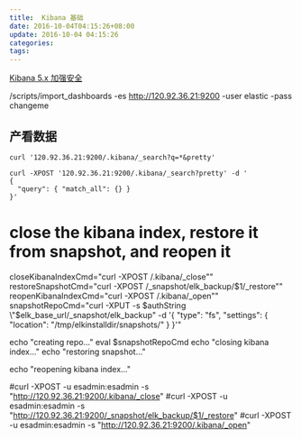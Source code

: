 ```yaml
---
title:  Kibana 基础
date: 2016-10-04T04:15:26+08:00
update: 2016-10-04 04:15:26
categories:
tags:
---
```

[ Kibana 5.x 加强安全 ](http://blog.csdn.net/choelea/article/details/53841218)

/scripts/import_dashboards -es http://120.92.36.21:9200 -user elastic -pass changeme
## 产看数据
```
curl '120.92.36.21:9200/.kibana/_search?q=*&pretty'

curl -XPOST '120.92.36.21:9200/.kibana/_search?pretty' -d '
{
  "query": { "match_all": {} }
}'
```



# close the kibana index, restore it from snapshot, and reopen it
closeKibanaIndexCmd="curl -XPOST /.kibana/_close\""
restoreSnapshotCmd="curl -XPOST /_snapshot/elk_backup/$1/_restore\""
reopenKibanaIndexCmd="curl -XPOST /.kibana/_open\""
snapshotRepoCmd="curl -XPUT -s $authString \"$elk_base_url/_snapshot/elk_backup\" -d '{
      \"type\": \"fs\",
      \"settings\": {
          \"location\": \"/tmp/elkinstalldir/snapshots/\"
      }
  }'"

echo "creating repo..."
eval $snapshotRepoCmd
echo "closing kibana index..."
echo "restoring snapshot..."

echo "reopening kibana index..."

#curl -XPOST -u esadmin:esadmin  -s "http://120.92.36.21:9200/.kibana/_close"
#curl -XPOST -u esadmin:esadmin  -s "http://120.92.36.21:9200/_snapshot/elk_backup/$1/_restore"
#curl -XPOST -u esadmin:esadmin  -s "http://120.92.36.21:9200/.kibana/_open"
